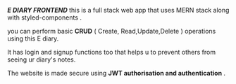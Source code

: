 
***E DIARY FRONTEND***
this is a full stack web app that uses MERN stack along with styled-components .

you can perform basic **CRUD** ( Create, Read,Update,Delete ) operations using this E diary.

It has login and signup functions too that helps u to prevent others from seeing ur diary's notes.

The website is made secure using **JWT authorisation and authentication** .
